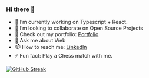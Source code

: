 ### Hi there 👋

- 🔭 I’m currently working on Typescript + React.
- 👯 I’m looking to collaborate on Open Source Projects
- 💼 Check out my portfolio: [Portfolio](https://resume-zainkazi.vercel.app)
- 💬 Ask me about Web
- 📫 How to reach me: [LinkedIn](https://www.linkedin.com/in/zain-kazi-912b84264)
- ⚡ Fun fact: Play a Chess match with me.


[![GitHub Streak](https://streak-stats.demolab.com?user=zainkazi&theme=tokyonight-duo&hide_border=true&date_format=M%20j%5B%2C%20Y%5D)](https://git.io/streak-stats)
